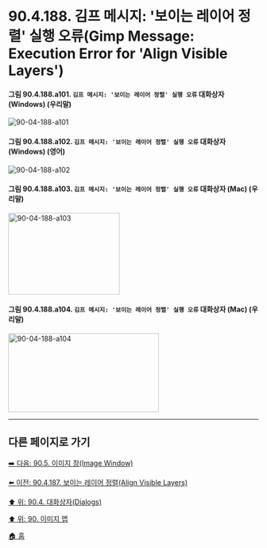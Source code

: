 # 90.4.188. 김프 메시지: '보이는 레이어 정렬' 실행 오류(Gimp Message: Execution Error for 'Align Visible Layers')

<a id="90-04-188-a101"></a>

#### 그림 90.4.188.a101. `김프 메시지: '보이는 레이어 정렬' 실행 오류` 대화상자 (Windows) (우리말)
<img width="" height="" alt="90-04-188-a101" src="" />

<a id="90-04-188-a102"></a>

#### 그림 90.4.188.a102. `김프 메시지: '보이는 레이어 정렬' 실행 오류` 대화상자 (Windows) (영어)
<img width="" height="" alt="90-04-188-a102" src="" />

<a id="90-04-188-a103"></a>

#### 그림 90.4.188.a103. `김프 메시지: '보이는 레이어 정렬' 실행 오류` 대화상자 (Mac) (우리말)
<img width="224" height="164" alt="90-04-188-a103" src="https://github.com/user-attachments/assets/5bfa3fe9-c16f-43dd-8e47-19eb87186c8f" />

<a id="90-04-188-a104"></a>

#### 그림 90.4.188.a104. `김프 메시지: '보이는 레이어 정렬' 실행 오류` 대화상자 (Mac) (우리말)
<img width="303" height="158" alt="90-04-188-a104" src="https://github.com/user-attachments/assets/0b62c930-9adf-4a35-bef9-0c76a3ed145c" />

***

## 다른 페이지로 가기

[➡️ 다음: 90.5. 이미지 창(Image Window)](./90-05-00-image_window.md)

[⬅️ 이전: 90.4.187. 보이는 레이어 정렬(Align Visible Layers)](./90-04-0187-align_visible_layers.md)

[⬆️ 위: 90.4. 대화상자(Dialogs)](./90-04-0000-dialogs.md)

[⬆️ 위: 90. 이미지 맵](./90-00-image-map.md)

[🏠 홈](./00-home.md)